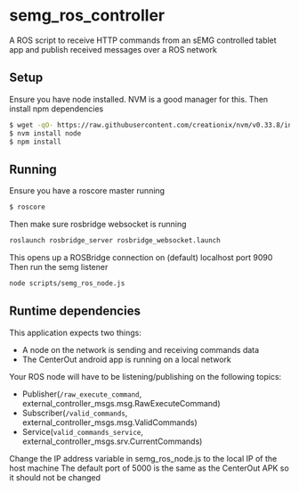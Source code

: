 # semg_ros_controller
A ROS script to receive HTTP commands from an sEMG controlled tablet app and publish received messages over a ROS network

## Setup
Ensure you have node installed. NVM is a good manager for this. Then install npm dependencies
```bash
$ wget -qO- https://raw.githubusercontent.com/creationix/nvm/v0.33.8/install.sh | bash
$ nvm install node
$ npm install
```

## Running
Ensure you have a roscore master running
```bash
$ roscore
```
Then make sure rosbridge websocket is running
```bash
roslaunch rosbridge_server rosbridge_websocket.launch
```
This opens up a ROSBridge connection on (default) localhost port 9090
Then run the semg listener
```bash
node scripts/semg_ros_node.js
```

## Runtime dependencies
This application expects two things:
- A node on the network is sending and receiving commands data
- The CenterOut android app is running on a local network

Your ROS node will have to be listening/publishing on the following topics:
- Publisher(`/raw_execute_command`, external_controller_msgs.msg.RawExecuteCommand)
- Subscriber(`/valid_commands`, external_controller_msgs.msg.ValidCommands)
- Service(`valid_commands_service`, external_controller_msgs.srv.CurrentCommands)

Change the IP address variable in semg_ros_node.js to the local IP of the host machine
The default port of 5000 is the same as the CenterOut APK so it should not be changed
 